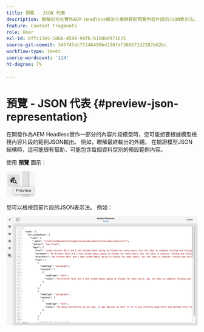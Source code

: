 ```yaml
---
title: 預覽 - JSON 代表
description: 瞭解如何在實作AEM Headless解決方案時輕鬆預覽內容片段的JSON表示法。
feature: Content Fragments
role: User
exl-id: bffc13e5-586b-4598-98fb-b1688d9716c5
source-git-commit: 34574fdc7f246499bd238fef388671d2287e62bc
workflow-type: tm+mt
source-wordcount: '114'
ht-degree: 7%

---
```


# 預覽 - JSON 代表 {#preview-json-representation}

在開發作為AEM Headless實作一部分的內容片段模型時，您可能想要根據模型檢視內容片段的範例JSON輸出。 例如，瞭解最終輸出的外觀。 在驗證模型JSON結構時，這可能很有幫助，可能包含每個資料型別的預設範例內容。

使用 **預覽** 圖示：

![內容片段編輯器 — 預覽索引標籤](assets/cfm-preview-01.png)

您可以檢視目前片段的JSON表示法。 例如：

![內容片段編輯器 — 片段預覽](assets/cfm-preview-02.png)
